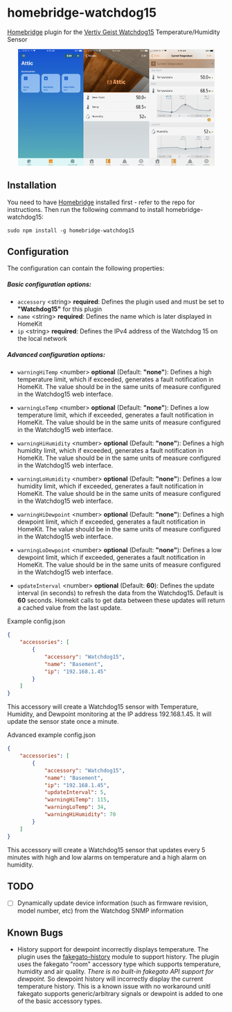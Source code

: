 # homebridge-watchdog15
[Homebridge](https://github.com/nfarina/homebridge) plugin for the [Vertiv Geist Watchdog15](https://www.vertiv.com/en-us/products-catalog/monitoring-control-and-management/monitoring/watchdog-15/) Temperature/Humidity Sensor

<p align="center"><img alt="" src="https://raw.githubusercontent.com/dek577/homebridge-watchdog15/master/images/image01.png?sanitize=true" width="30%"><img alt="" src="https://raw.githubusercontent.com/dek577/homebridge-watchdog15/master/images/image02.png?sanitize=true" width="30%"><img alt="" src="https://raw.githubusercontent.com/dek577/homebridge-watchdog15/master/images/image03.png?sanitize=true" width="30%"></p>


## Installation

You need to have [Homebridge](https://github.com/nfarina/homebridge) installed first - refer to the repo for instructions. Then run the following command to install homebridge-watchdog15:

```
sudo npm install -g homebridge-watchdog15
```

## Configuration

The configuration can contain the following properties:

##### Basic configuration options:

* `accessory` \<string\> **required**: Defines the plugin used and must be set to **"Watchdog15"** for this plugin
* `name` \<string\> **required**: Defines the name which is later displayed in HomeKit
* `ip` \<string\> **required**: Defines the IPv4 address of the Watchdog 15 on the local network

##### Advanced configuration options:

* `warningHiTemp` \<number\> **optional** \(Default: **"none"**): Defines a high temperature limit, which if exceeded, generates a
    fault notification in HomeKit. The value should be in the same units of measure configured in the Watchdog15 web interface.

* `warningLoTemp` \<number\> **optional** \(Default: **"none"**): Defines a low temperature limit, which if exceeded, generates a
    fault notification in HomeKit. The value should be in the same units of measure configured in the Watchdog15 web interface.

* `warningHiHumidity` \<number\> **optional** \(Default: **"none"**): Defines a high humidity limit, which if exceeded, generates a
    fault notification in HomeKit. The value should be in the same units of measure configured in the Watchdog15 web interface.

* `warningLoHumidity` \<number\> **optional** \(Default: **"none"**): Defines a low humidity limit, which if exceeded, generates a
    fault notification in HomeKit. The value should be in the same units of measure configured in the Watchdog15 web interface.

* `warningHiDewpoint` \<number\> **optional** \(Default: **"none"**): Defines a high dewpoint limit, which if exceeded, generates a
    fault notification in HomeKit. The value should be in the same units of measure configured in the Watchdog15 web interface.

* `warningLoDewpoint` \<number\> **optional** \(Default: **"none"**): Defines a low dewpoint limit, which if exceeded, generates a
    fault notification in HomeKit. The value should be in the same units of measure configured in the Watchdog15 web interface.

* `updateInterval` \<number\> **optional** \(Default: **60**\): Defines the update interval (in seconds) to refresh the data from 
   the Watchdog15. Default is **60** seconds. Homekit calls to get data between these updates will return a cached value from the
   last update.

Example config.json
```json
{
    "accessories": [
        {
            "accessory": "Watchdog15",
            "name": "Basement",
            "ip": "192.168.1.45"
        }
    ]
}
```
This accessory will create a Watchdog15 sensor with Temperature, Humidity, and Dewpoint monitoring at the IP address 192.168.1.45. It will
update the sensor state once a minute.

Advanced example config.json
```json
{
    "accessories": [
        {
            "accessory": "Watchdog15",
            "name": "Basement",
            "ip": "192.168.1.45",
            "updateInterval": 5,
            "warningHiTemp": 115,
            "warningLoTemp": 34,
            "warningHiHumidity": 70
        }
    ]
}
```
This accessory will create a Watchdog15 sensor that updates every 5 minutes with high and low alarms on temperature and a high alarm on humidity.

## TODO
- [ ] Dynamically update device information (such as firmware revision, model number, etc) from the Watchdog SNMP information


## Known Bugs

* History support for dewpoint incorrectly displays temperature. The plugin uses the [fakegato-history](https://github.com/simont77/fakegato-history) module to support history.  The plugin uses the fakegato "room" accessory type which supports temperature, humidity and air quality. *There is no built-in fakegato API support for dewpoint.* So dewpoint history will incorrectly display the current temperature history. This is a known issue with no workaround unitl fakegato supports generic/arbitrary signals or dewpoint is added to one of the basic accessory types.

